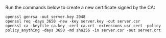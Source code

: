 Run the commands below to create a new certificate signed by the CA:

```
openssl genrsa -out server.key 2048
openssl req -days 3650 -new -key server.key -out server.csr
openssl ca -keyfile ca.key -cert ca.crt -extensions usr_cert -policy policy_anything -days 3650 -md sha256 -in server.csr -out server.crt
```
